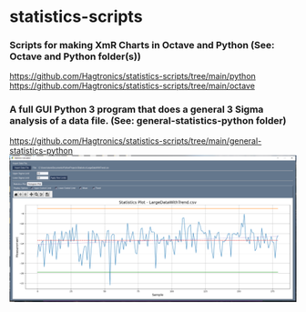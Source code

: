# statistics-scripts  
  
### Scripts for making XmR Charts in Octave and Python  (See: Octave and Python folder(s))  
https://github.com/Hagtronics/statistics-scripts/tree/main/python
https://github.com/Hagtronics/statistics-scripts/tree/main/octave
  
    
### A full GUI Python 3 program that does a general 3 Sigma analysis of a data file. (See: general-statistics-python folder)  
https://github.com/Hagtronics/statistics-scripts/tree/main/general-statistics-python
![image](https://github.com/Hagtronics/statistics-scripts/blob/main/general-statistics-python/full_screen.PNG)    
